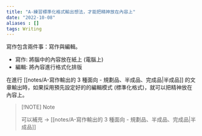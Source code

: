```yaml
---
title: "A-練習標準化格式輸出想法，才能把精神放在內容上"
date: "2022-10-08"
aliases : []
tags: Writing 
---
```


寫作包含兩件事：寫作與編輯。

- 寫作: 將腦中的內容放在紙上 (電腦上)
- 編輯: 將內容進行格式化排版

在進行 [[notes/A-寫作輸出的 3 種面向 - 規劃品、半成品、完成品|半成品]] 的文章輸出時，如果採用預先設定好的的編輯模式 (標準化格式)，就可以把精神放在內容上。


> [!NOTE] Note
> 
> 可以補充 ->  [[notes/A-寫作輸出的 3 種面向 - 規劃品、半成品、完成品|半成品]]
